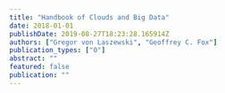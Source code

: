 ```yaml
---
title: "Handbook of Clouds and Big Data"
date: 2018-01-01
publishDate: 2019-08-27T18:23:28.165914Z
authors: ["Gregor von Laszewski", "Geoffrey C. Fox"]
publication_types: ["0"]
abstract: ""
featured: false
publication: ""
---
```


